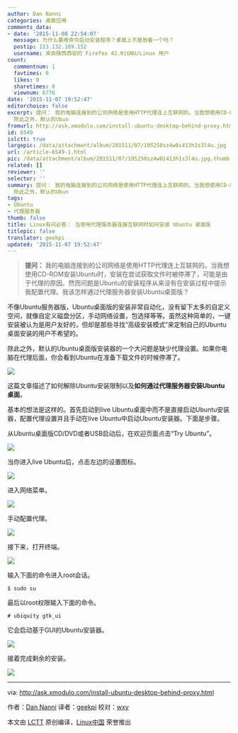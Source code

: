 ```yaml
---
author: Dan Nanni
categories: 桌面应用
comments_data:
- date: '2015-11-08 22:54:07'
  message: 为什么要用命令启动安装程序？桌面上不是放着一个吗？
  postip: 113.132.109.152
  username: 来自陕西西安的 Firefox 42.0|GNU/Linux 用户
count:
  commentnum: 1
  favtimes: 0
  likes: 0
  sharetimes: 0
  viewnum: 6776
date: '2015-11-07 19:52:47'
editorchoice: false
excerpt: 提问： 我的电脑连接到的公司网络是使用HTTP代理连上互联网的。当我想使用CD-ROM安装Ubuntu时，安装在尝试获取文件时被停滞了，可能是由于代理的原因。然而问题是Ubuntu的安装程序从来没有在安装过程中提示我配置代理。我该怎样通过代理服务器安装Ubuntu桌面版？  不像Ubuntu服务器版，Ubuntu桌面版的安装非常自动化，没有留下太多的自定义空间，就像自定义磁盘分区，手动网络设置，包选择等等。虽然这种简单的，一键安装被认为是用户友好的，但却是那些寻找高级安装模式来定制自己的Ubuntu桌面安装的用户不希望的。
  除此之外，默认的Ubun
fromurl: http://ask.xmodulo.com/install-ubuntu-desktop-behind-proxy.html
id: 6549
islctt: true
largepic: /data/attachment/album/201511/07/195250sz4w0i413h1s3l4u.jpg
url: /article-6549-1.html
pic: /data/attachment/album/201511/07/195250sz4w0i413h1s3l4u.jpg.thumb.jpg
related: []
reviewer: ''
selector: ''
summary: 提问： 我的电脑连接到的公司网络是使用HTTP代理连上互联网的。当我想使用CD-ROM安装Ubuntu时，安装在尝试获取文件时被停滞了，可能是由于代理的原因。然而问题是Ubuntu的安装程序从来没有在安装过程中提示我配置代理。我该怎样通过代理服务器安装Ubuntu桌面版？  不像Ubuntu服务器版，Ubuntu桌面版的安装非常自动化，没有留下太多的自定义空间，就像自定义磁盘分区，手动网络设置，包选择等等。虽然这种简单的，一键安装被认为是用户友好的，但却是那些寻找高级安装模式来定制自己的Ubuntu桌面安装的用户不希望的。
  除此之外，默认的Ubun
tags:
- Ubuntu
- 代理服务器
thumb: false
title: Linux有问必答： 当使用代理服务器连接互联网时如何安装 Ubuntu 桌面版
titlepic: false
translator: geekpi
updated: '2015-11-07 19:52:47'
---
```



> 
> **提问：** 我的电脑连接到的公司网络是使用HTTP代理连上互联网的。当我想使用CD-ROM安装Ubuntu时，安装在尝试获取文件时被停滞了，可能是由于代理的原因。然而问题是Ubuntu的安装程序从来没有在安装过程中提示我配置代理。我该怎样通过代理服务器安装Ubuntu桌面版？
> 
> 
> 


不像Ubuntu服务器版，Ubuntu桌面版的安装非常自动化，没有留下太多的自定义空间，就像自定义磁盘分区，手动网络设置，包选择等等。虽然这种简单的，一键安装被认为是用户友好的，但却是那些寻找“高级安装模式”来定制自己的Ubuntu桌面安装的用户不希望的。


除此之外，默认的Ubuntu桌面版安装器的一个大问题是缺少代理设置。如果你电脑在代理后面，你会看到Ubuntu在准备下载文件的时候停滞了。


![](/data/attachment/album/201511/07/195250sz4w0i413h1s3l4u.jpg)


这篇文章描述了如何解除Ubuntu安装限制以及**如何通过代理服务器安装Ubuntu桌面**。


基本的想法是这样的。首先启动到live Ubuntu桌面中而不是直接启动Ubuntu安装器，配置代理设置并且手动在live Ubuntu中启动Ubuntu安装器。下面是步骤。


从Ubuntu桌面版CD/DVD或者USB启动后，在欢迎页面点击“Try Ubuntu”。


![](/data/attachment/album/201511/07/195251i9sz6olwsllllliu.jpg)


当你进入live Ubuntu后，点击左边的设置图标。


![](/data/attachment/album/201511/07/195252f91141ef14ddv0vk.jpg)


进入网络菜单。


![](/data/attachment/album/201511/07/195252q7jb5cevbfzbt3jv.jpg)


手动配置代理。


![](/data/attachment/album/201511/07/195252elnhfzozls9n1hdh.jpg)


接下来，打开终端。


![](/data/attachment/album/201511/07/195253vf9mmnrmyqpvwprp.jpg)


输入下面的命令进入root会话。



```
$ sudo su

```

最后以root权限输入下面的命令。



```
# ubiquity gtk_ui

```

它会启动基于GUI的Ubuntu安装器。


![](/data/attachment/album/201511/07/195253a42t3p9sgjxjp33j.jpg)


接着完成剩余的安装。


![](/data/attachment/album/201511/07/195254ctnp09njrrknmmbm.jpg)




---


via: <http://ask.xmodulo.com/install-ubuntu-desktop-behind-proxy.html>


作者：[Dan Nanni](http://ask.xmodulo.com/author/nanni) 译者：[geekpi](https://github.com/geekpi) 校对：[wxy](https://github.com/wxy)


本文由 [LCTT](https://github.com/LCTT/TranslateProject) 原创编译，[Linux中国](https://linux.cn/) 荣誉推出